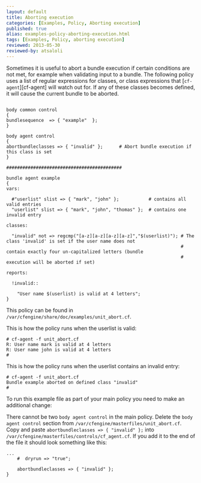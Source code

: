 ```yaml
---
layout: default
title: Aborting execution 
categories: [Examples, Policy, Aborting execution]
published: true
alias: examples-policy-aborting-execution.html
tags: [Examples, Policy, aborting execution]
reviewed: 2013-05-30
reviewed-by: atsaloli
---
```


Sometimes it is useful to abort a bundle execution if certain conditions are not met,
for example when validating input to a bundle. The following policy uses a list of 
regular expressions for classes, or class expressions that [`cf-agent`][cf-agent] will watch out for.
If any of these classes becomes defined, it will cause the current bundle to be aborted.

```cf3

body common control
{
bundlesequence  => { "example"  };
}

body agent control
{
abortbundleclasses => { "invalid" };      # Abort bundle execution if this class is set
}

###########################################

bundle agent example
{
vars:

  #"userlist" slist => { "mark", "john" };           # contains all valid entries
  "userlist" slist => { "mark", "john", "thomas" };  # contains one invalid entry

classes:

  "invalid" not => regcmp("[a-z][a-z][a-z][a-z]","$(userlist)"); # The class 'invalid' is set if the user name does not
                                                                 # contain exactly four un-capitalized letters (bundle
                                                                 # execution will be aborted if set)

reports:

  !invalid::

    "User name $(userlist) is valid at 4 letters";
}
```

This policy can be found in `/var/cfengine/share/doc/examples/unit_abort.cf`.

This is how the policy runs when the userlist is valid:

    # cf-agent -f unit_abort.cf
    R: User name mark is valid at 4 letters
    R: User name john is valid at 4 letters
    # 

This is how the policy runs when the userlist contains an invalid entry:

    # cf-agent -f unit_abort.cf
    Bundle example aborted on defined class "invalid"
    # 

To run this example file as part of your main policy you need to make an
additional change:

There cannot be two `body agent control` in the main policy. Delete the
`body agent control` section from `/var/cfengine/masterfiles/unit_abort.cf`.
Copy and paste `abortbundleclasses => { "invalid" };` into
`/var/cfengine/masterfiles/controls/cf_agent.cf`.  If you add it to
the end of the file it should look something like this:

```cf3
...
    #  dryrun => "true";
    
    abortbundleclasses => { "invalid" };
}
```

